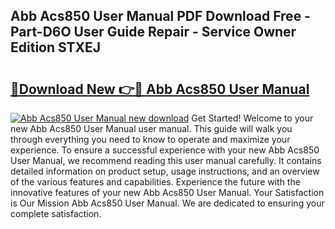 ## Abb Acs850 User Manual PDF Download Free - Part-D6O User Guide Repair - Service Owner Edition STXEJ

# <h2><a href="http://bc2838.oget.top/?id=Abb+Acs850+User+Manual">🔗Download New 👉🔴 Abb Acs850 User Manual</a></h2>

[![Abb Acs850 User Manual new download](https://i.imgur.com/5g1atiW.png)](http://bc2838.oget.top/?id=Abb+Acs850+User+Manual)
Get Started! Welcome to your new Abb Acs850 User Manual user manual. This guide will walk you through everything you need to know to operate and maximize your experience. To ensure a successful experience with your new Abb Acs850 User Manual, we recommend reading this user manual carefully. It contains detailed information on product setup, usage instructions, and an overview of the various features and capabilities. Experience the future with the innovative features of your new Abb Acs850 User Manual. Your Satisfaction is Our Mission Abb Acs850 User Manual. We are dedicated to ensuring your complete satisfaction.
